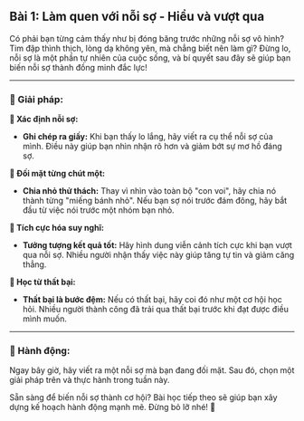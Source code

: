 ## Bài 1: Làm quen với nỗi sợ - Hiểu và vượt qua

Có phải bạn từng cảm thấy như bị đóng băng trước những nỗi sợ vô hình? Tim đập thình thịch, lòng dạ không yên, mà chẳng biết nên làm gì? Đừng lo, nỗi sợ là một phần tự nhiên của cuộc sống, và bí quyết sau đây sẽ giúp bạn biến nỗi sợ thành đồng minh đắc lực!

---

### 📌 Giải pháp:

**🔹 Xác định nỗi sợ:**
- **Ghi chép ra giấy:** Khi bạn thấy lo lắng, hãy viết ra cụ thể nỗi sợ của mình. Điều này giúp bạn nhìn nhận rõ hơn và giảm bớt sự mơ hồ đáng sợ.

**🔹 Đối mặt từng chút một:**
- **Chia nhỏ thử thách:** Thay vì nhìn vào toàn bộ "con voi", hãy chia nó thành từng "miếng bánh nhỏ". Nếu bạn sợ nói trước đám đông, hãy bắt đầu từ việc nói trước một nhóm bạn nhỏ.

**🔹 Tích cực hóa suy nghĩ:**
- **Tưởng tượng kết quả tốt:** Hãy hình dung viễn cảnh tích cực khi bạn vượt qua nỗi sợ. Nhiều người nhận thấy việc này giúp tăng tự tin và giảm căng thẳng.

**🔹 Học từ thất bại:**
- **Thất bại là bước đệm:** Nếu có thất bại, hãy coi đó như một cơ hội học hỏi. Nhiều người thành công đã trải qua thất bại trước khi đạt được điều mình muốn.

---

### 🚀 Hành động:

Ngay bây giờ, hãy viết ra một nỗi sợ mà bạn đang đối mặt. Sau đó, chọn một giải pháp trên và thực hành trong tuần này.

Sẵn sàng để biến nỗi sợ thành cơ hội? Bài học tiếp theo sẽ giúp bạn xây dựng kế hoạch hành động mạnh mẽ. Đừng bỏ lỡ nhé! 🌟